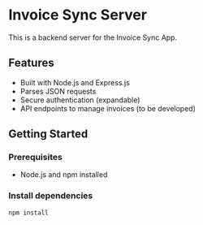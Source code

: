 # Invoice Sync Server

This is a backend server for the Invoice Sync App.

## Features
- Built with Node.js and Express.js
- Parses JSON requests
- Secure authentication (expandable)
- API endpoints to manage invoices (to be developed)

## Getting Started

### Prerequisites
- Node.js and npm installed

### Install dependencies
```bash
npm install
